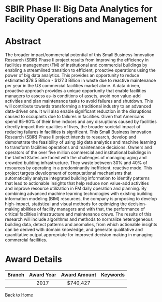 
SBIR Phase II: Big Data Analytics for Facility Operations and Management
========================================================================

# Abstract


The broader impact/commercial potential of this Small Business Innovation Research (SBIR) Phase II project results from improving the efficiency in facilities management (FM) of institutional and commercial buildings by enabling a streamlined transition to efficient, proactive operations using the power of big data analytics. This provides an opportunity to reduce estimated $78.5 Billion - $127.3 Billion in waste due to reactive maintenance per year in the US commercial facilities market alone. A data driven, proactive approach provides a unique opportunity that enable facilities managers to assess as-is conditions of assets, avoid non value-add activities and plan maintenance tasks to avoid failures and shutdown. This will contribute towards transforming a traditional industry to an advanced data-driven one. It will also enable significant reduction in the disruptions caused to occupants due to failures in facilities. Given that Americans spend 85-90% of their time indoors and any disruptions caused by facilities directly impact their qualities of lives, the broader societal impact of reducing failures in facilities is significant. This Small Business Innovation Research (SBIR) Phase II project intends to research, develop and demonstrate the feasibility of using big data analytics and machine learning to transform facilities operations and maintenance decisions. Owners and operators of the over five million commercial and institutional buildings in the United States are faced with the challenges of managing aging and crowded building infrastructure. They waste between 30% and 40% of resources by operating in a predominantly inefficient, reactive mode. This project targets development of computational mechanisms that automatically analyze integrated building information to identify patterns that lead to actionable insights that help reduce non value-add activities and improve resource utilization in FM daily operation and planning. By combining advanced machine learning technologies with existing building information modeling (BIM) resources, the company is proposing to develop high-impact, statistical and visual methods for optimizing the decision-making abilities of facility managers and with that, the performance of critical facilities infrastructure and maintenance crews. The results of this research will include algorithms and methods to normalize heterogeneous building data, detect patterns and anomalies, from which actionable insights can be derived with domain knowledge, and generate qualitative and quantitative output appropriate for improved decision making in managing commercial facilities.  

# Award Details

|Branch|Award Year|Award Amount|Keywords|
| :---: | :---: | :---: | :---: |
||2017|$740,427||
  
  


[Back to Home](https://github.com/chrischow/dod_sbir_awards#289)
